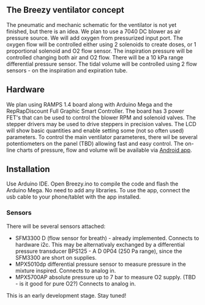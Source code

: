 ## The Breezy ventilator concept

The pneumatic and mechanic schematic for the ventilator is not yet finished, but there is an idea. We plan to use a 7040 DC blower as air pressure source. We will add oxygen from pressurized input port. The oxygen flow will be controlled either using 2 solenoids to create doses, or 1 proportional solenoid and O2 flow sensor. The inspiration pressure will be controlled changing both air and O2 flow. There will be a 10 kPa range differential pressure sensor. The tidal volume will be controlled using 2 flow sensors - on the inspiration and expiration tube.

## Hardware

We plan using RAMPS 1.4 board along with Arduino Mega and the RepRapDiscount Full Graphic Smart Controller. The board has 3 power FET's that can be used to control the blower RPM and solenoid valves. The stepper drivers may be used to drive steppers in precision valves. 
The LCD will show basic quantities and enable setting some (not so often used) parameters.
To control the main ventilator parameteres, there wil be several potentiometers on the panel (TBD) allowing fast and easy control.
The on-line charts of pressure, flow and volume will be available via [Android app](../display_app).

## Installation
Use Arduino IDE. Open Breezy.ino to compile the code and flash the Arduino Mega. No need to add any libraries. To use the app, connect the usb cable to your phone/tablet with the app installed.

### Sensors

There will be several sensors attached:
- SFM3300 D (flow sensor for breath) - already implemented. Connects to hardware i2c. This may be alternativaly exchanged by a differential pressure transducer BPS125  -  A  D  0P04 (250 Pa range), since the SFM3300 are short on supplies.
- MPX5010dp differential pressure sensor to measure pressure in the mixture inspired. Connects to analog in. 
- MPX5700AP absolute pressure up to 7 bar to measure O2 supply. (TBD - is it good for pure O2?)  Connects to analog in.

This is an early development stage. Stay tuned!
